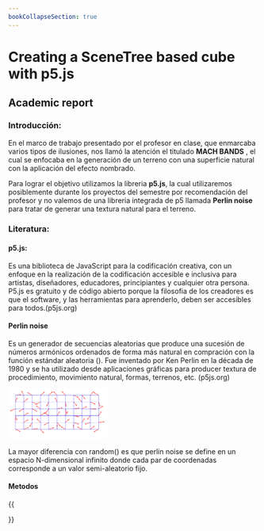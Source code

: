 ```yaml
---
bookCollapseSection: true
---
```

# Creating a SceneTree based cube with p5.js

## Academic report

### Introducción:

En el marco de trabajo presentado por el profesor en clase, que enmarcaba varios tipos de ilusiones, nos llamó la atención el titulado __MACH BANDS__ , 
el cual se enfocaba en la generación de un terreno con una superficie natural con la aplicación del efecto nombrado.

Para lograr el objetivo utilizamos la libreria __p5.js__, la cual utilizaremos posiblemente durante los proyectos del semestre por recomendación del profesor
y no valemos de una libreria integrada de p5 llamada __Perlin noise__ para tratar de generar una textura natural para el terreno.

### Literatura:

#### p5.js:

Es una biblioteca de JavaScript para la codificación creativa, con un enfoque en la realización de la codificación accesible e inclusiva para artistas, diseñadores, educadores, principiantes y cualquier otra persona. P5.js es gratuito y de código abierto porque la filosofia de los creadores es que el  software, y las herramientas para aprenderlo, deben ser accesibles para todos.(p5js.org)

#### Perlin noise

Es un generador de secuencias aleatorias que produce una sucesión de números armónicos ordenados de forma más natural en compración con la función estándar aleatoria (). Fue inventado por Ken Perlin en la década de 1980 y se ha utilizado desde aplicaciones gráficas para producer textura de procedimiento, movimiento natural, formas, terrenos, etc. (p5js.org)

<img src="../../../sketches/pn1.png" width="200"  />

La mayor diferencia con random() es que perlin noise se define en un espacio N-dimensional infinito donde cada par de coordenadas corresponde a un valor semi-aleatorio fijo.

#### Metodos
{{<section>}}

